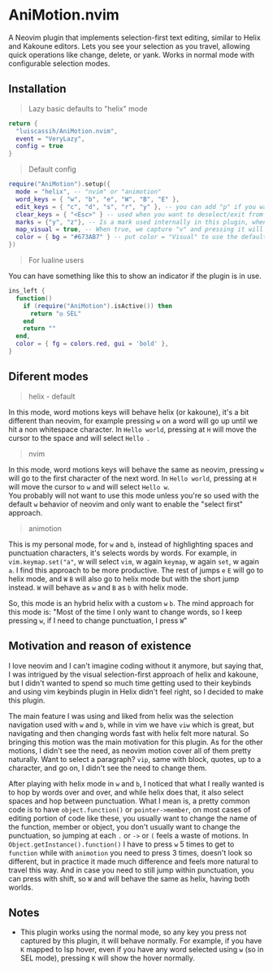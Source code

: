 # AniMotion.nvim
A Neovim plugin that implements selection-first text editing, similar to Helix and Kakoune editors. Lets you see your selection as you travel, allowing quick operations like change, delete, or yank. Works in normal mode with configurable selection modes.

## Installation
> Lazy basic defaults to "helix" mode
```lua
return {
  "luiscassih/AniMotion.nvim",
  event = "VeryLazy",
  config = true
}
```
> Default config
```lua
require("AniMotion").setup({
  mode = "helix", -- "nvim" or "animotion"
  word_keys = { "w", "b", "e", "W", "B", "E" },
  edit_keys = { "c", "d", "s", "r", "y" }, -- you can add "p" if you want.
  clear_keys = { "<Esc>" } -- used when you want to deselect/exit from SEL mode.
  marks = {"y", "z"}, -- Is a mark used internally in this plugin, when we do a visual select when changing or deleting the highlighted word.
  map_visual = true, -- When true, we capture "v" and pressing it will enter visual mode with the plugin selection as part of the visual selection. When false, pressing "v" will exit SEL mode and the selection will be lost. You want to set to false if you have trouble with other mappings associated to "v". I recommend to try in true first.
  color = { bg = "#673AB7" } -- put color = "Visual" to use the default visual mode color.
})
```

> For lualine users

You can have something like this to show an indicator if the plugin is in use.
```lua
ins_left {
  function()
    if (require("AniMotion").isActive()) then
      return "◎ SEL"
    end
    return ""
  end,
  color = { fg = colors.red, gui = 'bold' },
}
```

## Diferent modes

> helix - default

In this mode, word motions keys will behave helix (or kakoune), it's a bit different than neovim, for example pressing `w` on a word will go up until we hit a non whitespace character. In `Hello world`, pressing at `H` will move the cursor to the space and will select `Hello `.

> nvim

In this mode, word motions keys will behave the same as neovim, pressing `w` will go to the first character of the next word. In `Hello world`, pressing at `H` will move the cursor to `w` and will select `Hello w`. <br/>
You probably will not want to use this mode unless you're so used with the default `w` behavior of neovim and only want to enable the "select first" approach.

> animotion

This is my personal mode, for `w` and `b`, instead of highlighting spaces and punctuation characters, it's selects words by words. For example, in `vim.keymap.set("a"`, w will select `vim`, w again `keymap`, w again `set`, w again `a`. I find this approach to be more productive. The rest of jumps `e` `E` will go to helix mode, and `W` `B` will also go to helix mode but with the short jump instead. `W` will behave as `w` and `B` as `b` with helix mode.

So, this mode is an hybrid helix with a custom `w` `b`. The mind approach for this mode is: "Most of the time I only want to change words, so I keep pressing `w`, if I need to change punctuation, I press `W`"

## Motivation and reason of existence

I love neovim and I can't imagine coding without it anymore, but saying that, I was intrigued by the visual selection-first approach of helix and kakoune, but I didn't wanted to spend so much time getting used to their keybinds and using vim keybinds plugin in Helix didn't feel right, so I decided to make this plugin.

The main feature I was using and liked from helix was the selection navigation used with `w` and `b`, while in vim we have `viw` which is great, but navigating and then changing words fast with helix felt more natural. So bringing this motion was the main motivation for this plugin. As for the other motions, I didn't see the need, as neovim motion cover all of them pretty naturally. Want to select a paragraph? `vip`, same with block, quotes, up to a character, and go on, I didn't see the need to change them.

After playing with helix mode in `w` and `b`, I noticed that what I really wanted is to hop by words over and over, and while helix does that, it also select spaces and hop between punctuation. What I mean is, a pretty common code is to have `object.function()` or `pointer->member`, on most cases of editing portion of code like these, you usually want to change the name of the function, member or object, you don't usually want to change the punctuation, so jumping at each `.` or `->` or `(` feels a waste of motions. In `Object.getInstance().function()` I have to press `w` 5 times to get to `function` while with `animotion` you need to press 3 times, doesn't look so different, but in practice it made much difference and feels more natural to travel this way. And in case you need to still jump within punctuation, you can press with shift, so `W` and will behave the same as helix, having both worlds.

## Notes
- This plugin works using the normal mode, so any key you press not captured by this plugin, it will behave normally. For example, if you have `K` mapped to lsp hover, even if you have any word selected using `w` (so in SEL mode), pressing `K` will show the hover normally.

